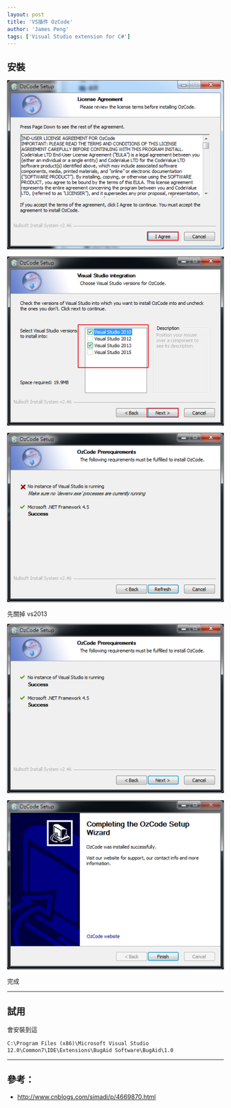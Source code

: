 ```yaml
---
layout: post
title: 'VS插件 OzCode'
author: 'James Peng'
tags: ['Visual Studio extension for C#']
---
```


## 安裝 ##

![](..\images\2016-05-24-CSharp_OzCode\2iResaE.png)

![](..\images\2016-05-24-CSharp_OzCode\jrArrVA.png)

![](..\images\2016-05-24-CSharp_OzCode\gAS40as.png)

先關掉 vs2013

![](..\images\2016-05-24-CSharp_OzCode\kyEyFbA.png)

![](..\images\2016-05-24-CSharp_OzCode\WXR2O6p.png)

完成

----------

## 試用 ##

會安裝到這

~~~text
C:\Program Files (x86)\Microsoft Visual Studio 12.0\Common7\IDE\Extensions\BugAid Software\BugAid\1.0
~~~



----------

## 參考： ##

- http://www.cnblogs.com/simadi/p/4669870.html
